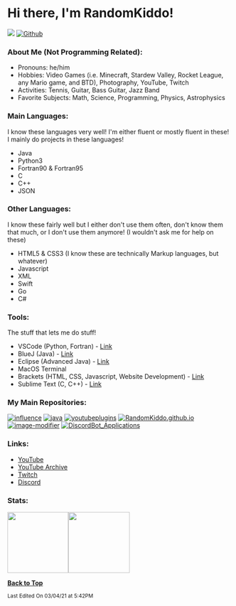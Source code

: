 # Hi there, I'm RandomKiddo!

![](https://visitor-badge.laobi.icu/badge?page_id=RandomKiddo.RandomKiddo)
[![Github](https://img.shields.io/github/followers/RandomKiddo?label=Follow&style=social)](https://github.com/RandomKiddo)

### About Me (Not Programming Related):

- Pronouns: he/him
- Hobbies: Video Games (i.e. Minecraft, Stardew Valley, Rocket League, any Mario game, and BTD), Photography, YouTube, Twitch
- Activities: Tennis, Guitar, Bass Guitar, Jazz Band
- Favorite Subjects: Math, Science, Programming, Physics, Astrophysics

### Main Languages:

I know these languages very well! I'm either fluent or mostly fluent in these! I mainly do projects in these languages!

- Java
- Python3
- Fortran90 & Fortran95
- C
- C++
- JSON

### Other Languages:

I know these fairly well but I either don't use them often, don't know them that much, or I don't use them anymore! (I wouldn't ask me for help on these)

- HTML5 & CSS3 (I know these are technically Markup languages, but whatever)
- Javascript
- XML
- Swift
- Go 
- C#

### Tools:

The stuff that lets me do stuff!

- VSCode (Python, Fortran) - [Link](https://code.visualstudio.com)
- BlueJ (Java) - [Link](https://bluej.org)
- Eclipse (Advanced Java) - [Link](https://www.eclipse.org)
- MacOS Terminal
- Brackets (HTML, CSS, Javascript, Website Development) - [Link](http://brackets.io)
- Sublime Text (C, C++) - [Link](https://www.sublimetext.com)

### My Main Repositories:

[![influence](https://github-readme-stats.vercel.app/api/pin/?username=RandomKiddo&repo=influence&theme=vue)](https://github.com/RandomKiddo/influence)
[![java](https://github-readme-stats.vercel.app/api/pin/?username=RandomKiddo&repo=java&theme=vue)](https://github.com/RandomKiddo/java)
[![youtubeplugins](https://github-readme-stats.vercel.app/api/pin/?username=RandomKiddo&repo=youtubeplugins&theme=vue)](https://github.com/RandomKiddo/youtubeplugins)
[![RandomKiddo.github.io](https://github-readme-stats.vercel.app/api/pin/?username=RandomKiddo&repo=RandomKiddo.github.io&theme=vue)](https://github.com/RandomKiddo/RandomKiddo.github.io)
[![image-modifier](https://github-readme-stats.vercel.app/api/pin/?username=RandomKiddo&repo=image-modifier&theme=vue)](https://github.com/RandomKiddo/image-modifier)
[![DiscordBot_Applications](https://github-readme-stats.vercel.app/api/pin/?username=RandomKiddo&repo=DiscordBot_Applications&theme=vue)](https://github.com/RandomKiddo/DiscordBot_Applications)

### Links:

- [YouTube](https://www.youtube.com/channel/UCqORid7DP0chFER0SkjCb1A)
- [YouTube Archive](https://www.youtube.com/channel/UCvErjJxLRFq4t9d4iydRLVQ)
- [Twitch](https://www.twitch.tv/notfirsttry)
- [Discord](https://discord.com/invite/Hg6aaqkzBy)

### Stats: 

<img height="137.3px" src="https://github-readme-stats.vercel.app/api?username=RandomKiddo&hide_title=true&hide_border=true&show_icons=true&include_all_commits=true&count_private=true&line_height=21&text_color=000&icon_color=000&theme=vue" /><!-- wi*quL3fcV --><img height="137.3px" src="https://github-readme-stats.vercel.app/api/top-langs/?username=RandomKiddo&hide=html&hide_title=true&hide_border=true&layout=compact&langs_count=6&exclude_repo=comp426&text_color=000&icon_color=ffftheme=vue" />

<b>[Back to Top](#)</b>

<sub>Last Edited On 03/04/21 at 5:42PM</sub>
